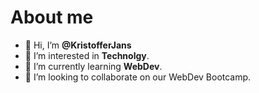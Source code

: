 # About me

- 👋 Hi, I’m **@KristofferJans**
- 👀 I’m interested in **Technolgy**.
- 🌱 I’m currently learning **WebDev**.
- 💞️ I’m looking to collaborate on our WebDev Bootcamp.

<!---
KristofferJans/KristofferJans is a ✨ special ✨ repository because its `README.md` (this file) appears on your GitHub profile.
You can click the Preview link to take a look at your changes.
--->
